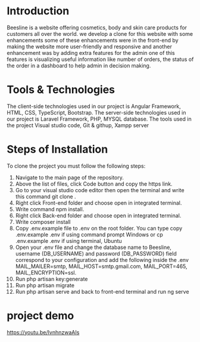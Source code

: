 # Introduction
Beesline is a website offering cosmetics, body and skin care products for customers all 
over the world.
we develop a clone for this website with some enhancements some of these enhancements 
were in the front-end by making the website more user-friendly and responsive and 
another enhancement was by adding extra features for the admin one of this features is 
visualizing useful information like number of orders, the status of the order in a 
dashboard to help admin in decision making.


# Tools & Technologies 
The client-side technologies used in our project is Angular Framework, HTML, CSS, 
TypeScript, Bootstrap.
The server-side technologies used in our project is Laravel Framework, PHP, MYSQL 
database.
The tools used in the project Visual studio code, Git & githup, Xampp server

# Steps of Installation
To clone the project you must follow the following steps:
1. Navigate to the main page of the repository.
2. Above the list of files, click Code button and copy the https link.
3. Go to your visual studio code editor then open the terminal and write this command 
git clone <repo link>.
4. Right click Front-end folder and choose open in integrated terminal.
5. Write command npm install.
6. Right click Back-end folder and choose open in integrated terminal.
7. Write composer install
8. Copy .env.example file to .env on the root folder. You can type copy .env.example 
.env if using command prompt Windows or cp .env.example .env if using terminal, 
Ubuntu
9. Open your .env file and change the database name to Beesline, username 
(DB_USERNAME) and password (DB_PASSWORD) field correspond to your 
configuration and add the following inside the .env MAIL_MAILER=smtp, 
MAIL_HOST=smtp.gmail.com, MAIL_PORT=465, MAIL_ENCRYPTION=ssl.
10. Run php artisan key:generate
11. Run php artisan migrate
12. Run php artisan serve and back to front-end terminal and run ng serve


# project demo
https://youtu.be/IvnhnzwaAIs

